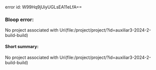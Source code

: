 error id: W99Hq9jUiyUGLsEA11eLfA==
### Bloop error:

No project associated with Uri(file:<WORKSPACE>/project/project/?id=auxiliar3-2024-2-build-build)
#### Short summary: 

No project associated with Uri(file:<WORKSPACE>/project/project/?id=auxiliar3-2024-2-build-build)